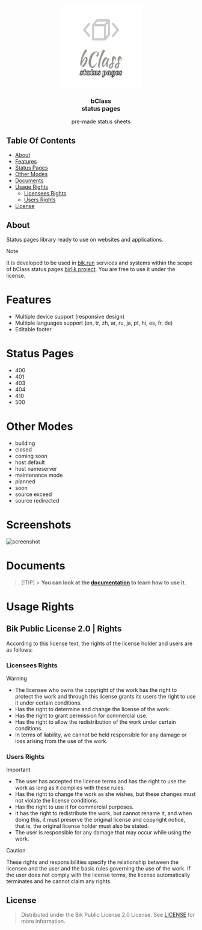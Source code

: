 <p align="center">
  <a href="https://bClass.bik.run/">
    <img src="./icon/bClass status-pages.svg" alt="Logo" width="220" height="220">
  </a>

  <h3 align="center">
    bClass
    <br/>
    status pages
  </h3>

  <p align="center">
    pre-made status sheets
  </p>
</p>

## Table Of Contents

- [About](#about)
- [Features](#features)
- [Status Pages](#status-pages)
- [Other Modes](#other-modes)
- [Documents](#documents)
- [Usage Rights](#usage-rights)
  - [Licensees Rights](#licensees-rights)
  - [Users Rights](#users-rights)
- [License](#license)

## About

Status pages library ready to use on websites and applications.

> [!NOTE]
> It is developed to be used in [bik.run](https://bik.run) services and systems within the scope of bClass status pages [birlik project](https://project.birlik.run). You are free to use it under the license.

# Features

- Multiple device support (responsive design)
- Multiple languages support
  (en, tr, zh, ar, ru, ja, pt, hi, es, fr, de)
- Editable footer

# Status Pages

- 400
- 401
- 403
- 404
- 410
- 500

# Other Modes

- building
- closed
- coming soon
- host default
- host nameserver
- maintenance mode
- planned
- soon
- source exceed
- source redirected

# Screenshots

![screenshot](https://github.com/EW-EndWall/bClass-Status-Pages/assets/43109779/e357facd-ebc9-4e28-b770-244e3717f2de)

# Documents

> [!TIP] > **You can look at the [documentation](./versions/latest/docs/README.md) to learn how to use it.**

# Usage Rights

## Bik Public License 2.0 | Rights

According to this license text, the rights of the license holder and users are as follows:

### Licensees Rights

> [!WARNING]
>
> - The licensee who owns the copyright of the work has the right to protect the work and through this license grants its users the right to use it under certain conditions.
> - Has the right to determine and change the license of the work.
> - Has the right to grant permission for commercial use.
> - Has the right to allow the redistribution of the work under certain conditions.
> - In terms of liability, we cannot be held responsible for any damage or loss arising from the use of the work.

### Users Rights

> [!IMPORTANT]
>
> - The user has accepted the license terms and has the right to use the work as long as it complies with these rules.
> - Has the right to change the work as she wishes, but these changes must not violate the license conditions.
> - Has the right to use it for commercial purposes.
> - It has the right to redistribute the work, but cannot rename it, and when doing this, it must preserve the original license and copyright notice, that is, the original license holder must also be stated.
> - The user is responsible for any damage that may occur while using the work.

> [!CAUTION]
> These rights and responsibilities specify the relationship between the licensee and the user and the basic rules governing the use of the work. If the user does not comply with the license terms, the license automatically terminates and he cannot claim any rights.

## License

> Distributed under the Bik Public License 2.0 License. See [LICENSE](./LICENSE) for more information.
